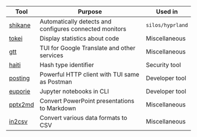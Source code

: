 |Tool|Purpose|Used in|
|----|-------|-------|
|[shikane](https://github.com/hw0lff/shikane)|Automatically detects and configures connected monitors|`silos/hyprland`|
|[tokei](https://github.com/XAMPPRocky/tokei)|Display statistics about code|Miscellaneous|
|[gtt](https://github.com/eeeXun/gtt)|TUI for Google Translate and other services|Miscellaneous|
|[haiti](https://github.com/noraj/haiti)|Hash type identifier|Security tool|
|[posting](https://github.com/darrenburns/posting)|Powerful HTTP client with TUI same as Postman|Developer tool|
|[euporie](https://github.com/joouha/euporie)|Jupyter notebooks in CLI|Developer tool|
|[pptx2md](https://github.com/ssine/pptx2md)|Convert PowerPoint presentations to Markdown|Miscellaneous|
|[in2csv](https://github.com/wireservice/csvkit)|Convert various data formats to CSV|Miscellaneous|

